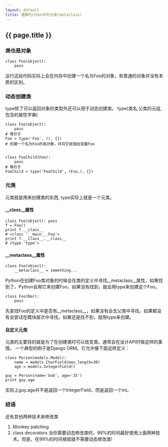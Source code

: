 ```yaml
---
layout: default
title: 理解Python中的元类(metaclass)
---
```



## {{ page.title }}


### 类也是对象

```
class Foo(object):
    pass
```
运行这段代码实际上会在内存中创建一个名为Foo的对象，和普通的对象并没有本质的区别。


### 动态创建类
type除了可以返回对象的类型外还可以用于动态创建类。
type(类名,父类的元组,包含的属性字典)

```
class Foo(object):
    pass
# 等价于
Foo = type('Foo', (), {})
# 创建一个名为Foo的类对象，并将它赋值给变量Foo


class FooChild(Foo):
    pass
# 等价于
FooChild = type('FooChild', (Foo,), {})
```

### 元类
元类就是用来创建类的东西, type实际上就是一个元类。


#### __class__属性
```
class Foo(object): pass
f = Foo()
print f.__class__
# <class '__main__.Foo'>
print f.__class__.__class__
# <type 'type'>
```


#### __metaclass__属性
```
class Foo(object):
    __metaclass__ = something...
```
Python在创建Foo类对象的时候会在类的定义中寻找__metaclass__属性，如果找到了，Python会用它来创建Foo，如果没有找到，就会用type来创建这个Foo。

```
class Foo(Bar):
    pass
```
先查找Foo的定义中是否有__metaclass__，如果没有会去父类中寻找，如果都没有会尝试在模块层次中寻找，如果还是找不到，就用type来创建。


#### 自定义元类
元类的主要目的就是为了在创建类时可以改变类。通常会在设计API时做这样的事情。
一个典型的例子是Django ORM。它允许像下面这样定义：
```
class Person(models.Model):
    name = models.CharField(max_length=30)
    age = models.IntegerField()

guy = Person(name='bob', age='35')
print guy.age
```
实际上guy.age并不是返回一个IntegerField，而是返回一个int。


### 结语
还有其他两种技术来修改类
1. Monkey patching
2. class decorators
当你需要动态修改类时，99%的时间最好使用上面两种技术。但是，在99%的时间根部就不需要动态修改类!

